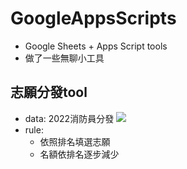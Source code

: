 # GoogleAppsScripts
- Google Sheets + Apps Script tools
- 做了一些無聊小工具
## 志願分發tool
- data: 2022消防員分發
![](https://i.imgur.com/sb6AsQG.png)
- rule: 
    - 依照排名填選志願
    - 名額依排名逐步減少
 
